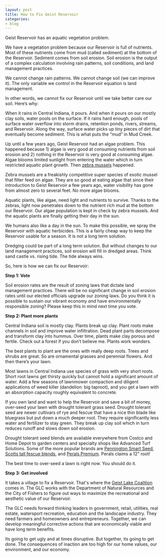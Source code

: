 ```yaml
---
layout: post
title: How to Fix Geist Reservoir
categories:
- blog
---
```


Geist Reservoir has an aquatic vegetation problem.

We have a vegetation problem because our Reservoir is full of nutrients. Most of these nutrients come from mud (called sediment) at the bottom of the Reservoir. Sediment comes from soil erosion.  Soil erosion is the output of a complex calculation involving rain patterns, soil conditions, and land management practices.

We cannot change rain patterns. We cannot change soil (we can improve it). The only variable we control in the Reservoir equation is land management. 

In other words, we cannot fix our Reservoir until we take better care our soil. Here’s why:

When it rains in Central Indiana, it pours.  And when it pours on our mostly clay soils, water pools on the surface. If it rains hard enough, pools of surface water overflow into storm drains, retention ponds, rivers, streams, and Reservoir. Along the way, surface water picks up tiny pieces of dirt that eventually become sediment.  This is what puts the “mud” in Mud Creek. 

Up until a few years ago, Geist Reservoir had an algae problem. This happened because 1) algae is very good at consuming nutrients from soil erosion and 2) nothing in the Reservoir is very good at consuming algae. Algae blooms limited sunlight from entering the water which in turn restricted aquatic plant growth. Then [zebra mussels](https://en.wikipedia.org/wiki/Zebra_mussel) happened.

Zebra mussels are a freakishly competitive super species of exotic mussel that filter feed on algae.  They are so good at eating algae that since their introduction to Geist Reservoir a few years ago, water visibility has gone from almost zero to several feet. No more algae blooms. 

Aquatic plants, like algae, need light and nutrients to survive. Thanks to the zebras, light now penetrates down to the nutrient rich mud at the bottom our Reservoir. Our algae population is kept in check by zebra mussels. And the aquatic plants are finally getting their day in the sun.

We humans also like a day in the sun. To make this possible, we spray the Reservoir with aquatic herbicides. This is a fairly cheap way to keep the Reservoir usable for a season. It is not a long term solution.  

Dredging could be part of a long term solution. But without changes to our land management practices, soil erosion will fill in dredged areas. Think sand castle vs. rising tide. The tide always wins.

So, here is how we can fix our Reservoir:

**Step 1: Vote**

Soil erosion rates are the result of zoning laws that dictate land management practices. There will be no significant change in soil erosion rates until our elected officials upgrade our zoning laws.  Do you think it is possible to sustain our vibrant economy *and* have environmentally responsible zoning?  Please keep this in mind next time you vote.

**Step 2: Plant more plants**

Central Indiana soil is mostly clay. Plants break up clay. Plant roots make channels in soil and improve water infiltration. Dead plant parts decompose and transform clay into hummus. Over time, plants make clay porous and fertile.  Check out a forest if you don’t believe me. Plants work wonders.

The best plants to plant are the ones with really deep roots. Trees and shrubs are great. So are ornamental grasses and perennial flowers. And then there’s your lawn.

Most lawns in Central Indiana use species of grass with very short roots. Short root lawns get thirsty quickly but cannot hold a significant amount of water. Add a few seasons of lawnmower compaction and diligent applications of weed killer (dandelion: big taproot), and you get a lawn with an absorption capacity roughly equivalent to concrete.

If you own land and want to help the Reservoir and save a bit of money, over-seed  your lawn with drought tolerant grass seed.  Drought tolerant seed are newer cultivars of rye and fescue that have a nice thin blade like bluegrass but put down a much deeper root. They require significantly less water and fertilizer to stay green. They break up clay soil which in turn reduces runoff and slows down soil erosion. 

Drought tolerant seed blends are available everywhere from Costco and Home Depot to garden centers and specialty shops like Advanced Turf Solutions. Some of the more popular brands are [Pennington Smart Seed](http://www.penningtonseed.com/products/smart-seed), [Scotts tall fescue blends](http://www.scotts.com/smg/gocat/turf-builder-grass-seeds/cat50050), and [Perals Premium](http://www.pearlspremium.com/). Perals claims a 12" root!

The best time to over-seed a lawn is right now. You should do it.
   
**Step 3: Get involved**

It takes a village to fix a Reservoir.  That's where the [Geist Lake Coalition](http://geistlake.com/) comes in.  The GLC works with the Department of Natural Resources and the City of Fishers to figure out ways to maximize the recreational and aesthetic value of our Reservoir. 

The GLC needs forward thinking leaders in government, retail, utilities, real estate, watersport recreation, education and the landscape industry. They need farmers and homeowners and entrepreneurs. Together, we can develop meaningful corrective actions that are economically viable and have long term benefits.

Its going to get ugly and at times disruptive. But together, its going to get done. The consequences of inaction are too high for our home values, our environment, and our economy.

